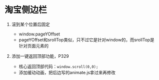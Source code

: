 # 淘宝侧边栏

1. 滚到某个位置后固定
    - window.pageYOffset
    - pageYOffset和srollTop类似，只不过它是针对window的，而srollTop是针对页面元素的

2. 添加一键返回顶部功能，P329
    - 核心返回顶部代码：`window.scroll(0,0);`
    - 添加缓动动画，把后边写的animate.js拿过来再修改